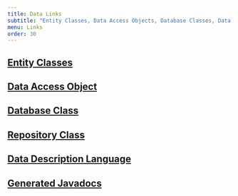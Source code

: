 ```yaml
---
title: Data Links
subtitle: "Entity Classes, Data Access Objects, Database Classes, Data Description Language, and Generated Javadocs"
menu: Links
order: 30
---
```



## [Entity Classes](https://github.com/ddc-java-13/top-tag/tree/main/app/src/main/java/edu/cnm/deepdive/toptag/model/entity)

## [Data Access Object](https://github.com/ddc-java-13/top-tag/tree/main/app/src/main/java/edu/cnm/deepdive/toptag/model/dao)

## [Database Class](https://github.com/ddc-java-13/top-tag/blob/main/app/src/main/java/edu/cnm/deepdive/toptag/service/TopTagDatabase.java)

## [Repository Class](https://github.com/ddc-java-13/top-tag/blob/main/app/src/main/java/edu/cnm/deepdive/toptag/service/TopTagRepository.java)

## [Data Description Language](ddl.md)

## [Generated Javadocs](api/index.html)

